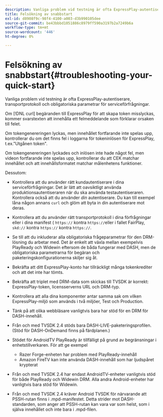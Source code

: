 ```yaml
---
description: Vanliga problem vid testning är ofta ExpressPlay-autentiserare, transportprotokoll och obligatoriska parametrar för serviceförfrågningar.
title: Felsökning av snabbstart
exl-id: d8908f9c-98f4-4100-a003-d3b990105dee
source-git-commit: be43bbbd1051886c8979ff590a3197b2a7249b6a
workflow-type: tm+mt
source-wordcount: '446'
ht-degree: 0%

---
```


# Felsökning av snabbstart{#troubleshooting-your-quick-start}

Vanliga problem vid testning är ofta ExpressPlay-autentiserare, transportprotokoll och obligatoriska parametrar för serviceförfrågningar.

Om [!DNL curl] begäranden till ExpressPlay för att skapa token misslyckas, kommer svarstexten att innehålla ett felmeddelande som förklarar orsaken till felet.

Om tokengenereringen lyckas, men innehållet fortfarande inte spelas upp, kontrollerar du om det finns fel i loggarna för tokeninlösen för ExpressPlay, t.ex.&quot;Utgånen token&quot;.

Om tokengenereringen lyckades och inlösen inte hade något fel, men videon fortfarande inte spelas upp, kontrollerar du att CEK matchar innehållet och att innehållsformatet matchar målenhetens funktioner.

Dessutom:

* Kontrollera att du använder rätt kundautentiserare i dina serviceförfrågningar. Det är lätt att oavsiktligt använda produktionsautentiseraren när du ska använda testautentiseraren. Kontrollera också att du använder *din* autentiserare. Du kan till exempel låna någon annans `curl` och glöm att byta in din autentiserare mot deras.

* Kontrollera att du använder rätt transportprotokoll i dina förfrågningar eller i dina manifest ( `https://` kontra `https://`eller i fallet FairPlay, `skd://` kontra `https://` kontra `https://`.

* Se till att du inkluderar alla obligatoriska frågeparametrar för den DRM-lösning du arbetar med. Det är enkelt att växla mellan exempelvis PlayReady och Widewin eftersom de båda fungerar med DASH, men de obligatoriska parametrarna för begäran och paketeringskonfigurationerna skiljer sig åt.
* Bekräfta att ditt ExpressPlay-konto har tillräckligt många tokenkrediter och att det inte har tömts.
* Bekräfta att triplet med DRM-data som skickas till TVSDK är korrekt: ExpressPlay-token, licensserverns URL och DRM-typ.
* Kontrollera att alla dina komponenter antar samma sak om vilken ExpressPlay-miljö som används i två miljöer, Test och Production.
* Tänk på att olika webbläsare vanligtvis bara har stöd för en DRM för DASH-innehåll.
* Från och med TVSDK 2.4 stöds bara DASH-LIVE-paketeringsprofilen. (Stöd för DASH-OnDemand finns på färdplanen.)
* Stödet för AndroidTV PlayReady är tillfälligt på grund av begränsningar i enhetstillverkaren. För att ge exempel

   * Razer Forge-enheten har problem med PlayReady-innehåll
   * Amazon FireTV kan inte använda DASH-innehåll som har ljudspåret krypterat

* Från och med TVSDK 2.4 har endast AndroidTV-enheter vanligtvis stöd för både PlayReady och Widewin DRM. Alla andra Android-enheter har vanligtvis bara stöd för Widewin.
* Från och med TVSDK 2.4 kräver Android TVSDK för närvarande att PSSH-rutan finns i .mpd-manifestet. Detta strider mot DASH-standarden, som anger att PSSH-rutan kan vara var som helst, som i själva innehållet och inte bara i .mpd-filen.
